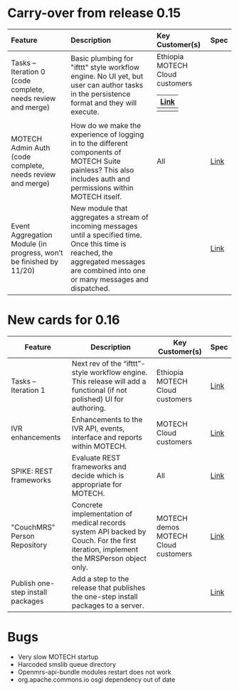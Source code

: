# Carry-over from release 0.15 #
| **Feature** | **Description** | **Key Customer(s)** | **Spec** |
|:------------|:----------------|:--------------------|:---------|
| Tasks – Iteration 0 (code complete, needs review and merge) |  Basic plumbing for "ifttt" style workflow engine. No UI yet, but user can author tasks in the persistence format and they will execute. | Ethiopia <br>MOTECH Cloud customers <table><thead><th> <a href='https://docs.google.com/a/grameenfoundation.org/file/d/0B6__Hl_QLjI4aXotc0dBRDJXbU0/edit'>Link</a> </th></thead><tbody>
<tr><td> MOTECH Admin Auth (code complete, needs review and merge) </td><td>  How do we make the experience of logging in to the different components of MOTECH Suite painless? This also includes auth and permissions within MOTECH itself. </td><td> All                 </td><td> <a href='https://docs.google.com/document/d/1c8zWn2DE83WKCYuA9bfyHeoP-IrULg4nUpp5wldHuHo/edit'>Link</a> </td></tr>
<tr><td> Event Aggregation Module (in progress, won’t be finished by 11/20) </td><td>  New module that aggregates a stream of incoming messages until a specified time. Once this time is reached, the aggregated messages are combined into one or many messages and dispatched. </td><td>                     </td><td> <a href='https://docs.google.com/a/grameenfoundation.org/document/d/1p7qn9vomM-FAOTLuZsx4T7b5KxD6N4MIZkfOwmMeL1o/edit'>Link</a> </td></tr></tbody></table>

<h1>New cards for 0.16</h1>
<table><thead><th> <b>Feature</b> </th><th> <b>Description</b> </th><th> <b>Key Customer(s)</b> </th><th> <b>Spec</b> </th></thead><tbody>
<tr><td> Tasks – Iteration 1 </td><td> Next rev of the “ifttt”-style workflow engine. This release will add a functional (if not polished) UI for authoring. </td><td> Ethiopia <br>MOTECH Cloud customers </td><td> <a href='https://docs.google.com/a/grameenfoundation.org/file/d/0B6__Hl_QLjI4aXotc0dBRDJXbU0/edit'>Link</a> </td></tr>
<tr><td> IVR enhancements </td><td> Enhancements to the IVR API, events, interface and reports within MOTECH. </td><td> MOTECH Cloud customers </td><td> <a href='https://docs.google.com/a/grameenfoundation.org/document/d/1fW2rcDGsrTstvVF16o8W_vmvZJ_PEILqimhiUMSbMfo/edit'>Link</a> </td></tr>
<tr><td> SPIKE: REST frameworks </td><td> Evaluate REST frameworks and decide which is appropriate for MOTECH. </td><td> All                    </td><td> <a href='https://docs.google.com/a/grameenfoundation.org/document/d/10fNflt8Ouhj7aTT5V077Kz6T88gfnVURhgaJnV-9ZeQ/edit'>Link</a> </td></tr>
<tr><td> "CouchMRS" Person Repository </td><td> Concrete implementation of medical records system API backed by Couch. For the first iteration, implement the MRSPerson object only. </td><td> MOTECH demos<br>MOTECH Cloud customers</td><td> <a href='https://docs.google.com/a/grameenfoundation.org/document/d/1TwobiExwnFTsfTetvufuDBkLVCIaEYUhI4YZXGd9D8Y/edit'>Link</a> </td></tr>
<tr><td> Publish one-step install packages </td><td> Add a step to the release that publishes the one-step install packages to a server. </td><td>                        </td><td> <a href='https://trello.com/c/SgGDCl7w'>Link</a> </td></tr></tbody></table>

<h1>Bugs</h1>
<ul><li>Very slow MOTECH startup<br>
</li><li>Harcoded smslib queue directory<br>
</li><li>Openmrs-api-bundle modules restart does not work<br>
</li><li>org.apache.commons.io osgi dependency out of date